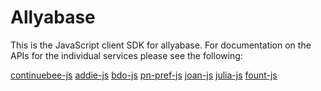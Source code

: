 # Allyabase

This is the JavaScript client SDK for allyabase. 
For documentation on the APIs for the individual services please see the following:

[continuebee-js](https://www.npmjs.com/package/continuebee-js)
[addie-js](https://www.npmjs.com/package/addie-js)
[bdo-js](https://www.npmjs.com/package/bdo-js)
[pn-pref-js](https://www.npmjs.com/package/pn-pref-js)
[joan-js](https://www.npmjs.com/package/joan-js)
[julia-js](https://www.npmjs.com/package/julia-js)
[fount-js](https://www.npmjs.com/package/fount-js)
